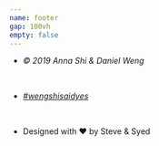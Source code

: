 ```yaml
---
name: footer
gap: 100vh
empty: false
---
```

+ *&copy; 2019 Anna Shi & Daniel Weng*

&nbsp;

+ [*\#wengshisaidyes*](https://www.instagram.com/explore/tags/wengshisaidyes/)

&nbsp;

+ Designed with &#10084; by Steve & Syed
